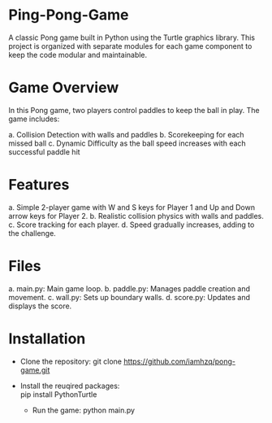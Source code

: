 # Ping-Pong-Game
A classic Pong game built in Python using the Turtle graphics library. This project is organized with separate modules for each game component to keep the code modular and maintainable.

# Game Overview
In this Pong game, two players control paddles to keep the ball in play. The game includes:

  a. Collision Detection with walls and paddles
  b. Scorekeeping for each missed ball
  c. Dynamic Difficulty as the ball speed increases with each successful paddle hit

# Features

  a. Simple 2-player game with W and S keys for Player 1 and Up and Down arrow keys for Player 2.
  b. Realistic collision physics with walls and paddles.
  c. Score tracking for each player.
  d. Speed gradually increases, adding to the challenge.

# Files
  a. main.py: Main game loop.
  b. paddle.py: Manages paddle creation and movement.
  c. wall.py: Sets up boundary walls.
  d. score.py: Updates and displays the score.


# Installation
   - Clone the repository:
     git clone https://github.com/iamhzq/pong-game.git

  - Install the reuqired packages:  
      pip install PythonTurtle

    - Run the game:
      python main.py

